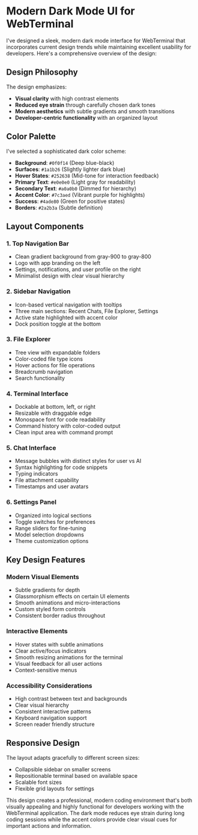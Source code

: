 

# Modern Dark Mode UI for WebTerminal

I've designed a sleek, modern dark mode interface for WebTerminal that incorporates current design trends while maintaining excellent usability for developers. Here's a comprehensive overview of the design:

## Design Philosophy

The design emphasizes:
- **Visual clarity** with high contrast elements
- **Reduced eye strain** through carefully chosen dark tones
- **Modern aesthetics** with subtle gradients and smooth transitions
- **Developer-centric functionality** with an organized layout

## Color Palette

I've selected a sophisticated dark color scheme:

- **Background**: `#0f0f14` (Deep blue-black)
- **Surfaces**: `#1a1b26` (Slightly lighter dark blue)
- **Hover States**: `#252638` (Mid-tone for interaction feedback)
- **Primary Text**: `#e0e0e0` (Light gray for readability)
- **Secondary Text**: `#a0a0b0` (Dimmed for hierarchy)
- **Accent Color**: `#7c3aed` (Vibrant purple for highlights)
- **Success**: `#4ade80` (Green for positive states)
- **Borders**: `#2a2b3a` (Subtle definition)

## Layout Components

### 1. Top Navigation Bar
- Clean gradient background from gray-900 to gray-800
- Logo with app branding on the left
- Settings, notifications, and user profile on the right
- Minimalist design with clear visual hierarchy

### 2. Sidebar Navigation
- Icon-based vertical navigation with tooltips
- Three main sections: Recent Chats, File Explorer, Settings
- Active state highlighted with accent color
- Dock position toggle at the bottom

### 3. File Explorer
- Tree view with expandable folders
- Color-coded file type icons
- Hover actions for file operations
- Breadcrumb navigation
- Search functionality

### 4. Terminal Interface
- Dockable at bottom, left, or right
- Resizable with draggable edge
- Monospace font for code readability
- Command history with color-coded output
- Clean input area with command prompt

### 5. Chat Interface
- Message bubbles with distinct styles for user vs AI
- Syntax highlighting for code snippets
- Typing indicators
- File attachment capability
- Timestamps and user avatars

### 6. Settings Panel
- Organized into logical sections
- Toggle switches for preferences
- Range sliders for fine-tuning
- Model selection dropdowns
- Theme customization options

## Key Design Features

### Modern Visual Elements
- Subtle gradients for depth
- Glassmorphism effects on certain UI elements
- Smooth animations and micro-interactions
- Custom styled form controls
- Consistent border radius throughout

### Interactive Elements
- Hover states with subtle animations
- Clear active/focus indicators
- Smooth resizing animations for the terminal
- Visual feedback for all user actions
- Context-sensitive menus

### Accessibility Considerations
- High contrast between text and backgrounds
- Clear visual hierarchy
- Consistent interactive patterns
- Keyboard navigation support
- Screen reader friendly structure

## Responsive Design

The layout adapts gracefully to different screen sizes:
- Collapsible sidebar on smaller screens
- Repositionable terminal based on available space
- Scalable font sizes
- Flexible grid layouts for settings

This design creates a professional, modern coding environment that's both visually appealing and highly functional for developers working with the WebTerminal application. The dark mode reduces eye strain during long coding sessions while the accent colors provide clear visual cues for important actions and information.
